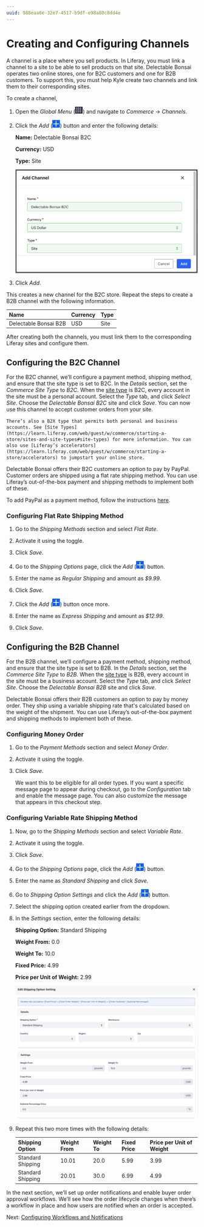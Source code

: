 ```yaml
---
uuid: 988eaa6e-32e7-4517-b9df-e98a80c8dd4e
---
```

# Creating and Configuring Channels

A channel is a place where you sell products. In Liferay, you must link a channel to a site to be able to sell products on that site. Delectable Bonsai operates two online stores, one for B2C customers and one for B2B customers. To support this, you must help Kyle create two channels and link them to their corresponding sites. 

To create a channel,

1. Open the *Global Menu* (![Global Menu](../../images/icon-applications-menu.png)) and navigate to *Commerce* → *Channels*.

1. Click the *Add* (![Add](../../images/icon-add.png)) button and enter the following details:

   **Name:** Delectable Bonsai B2C

   **Currency:** USD

   **Type:** Site

   ![Enter the name, currency, and type for the channel.](./creating-and-configuring-channels/images/01.png)

1. Click *Add*.

This creates a new channel for the B2C store. Repeat the steps to create a B2B channel with the following information. 

| Name                  | Currency | Type |
| :-------------------- | :------- | :--- |
| Delectable Bonsai B2B | USD      | Site |

After creating both the channels, you must link them to the corresponding Liferay sites and configure them. 

## Configuring the B2C Channel

For the B2C channel, we’ll configure a payment method, shipping method, and ensure that the site type is set to B2C. In the *Details* section, set the *Commerce Site Type* to *B2C*. When the [site type](https://learn.liferay.com/web/guest/w/commerce/starting-a-store/sites-and-site-types#site-types) is B2C, every account in the site must be a personal account. Select the *Type* tab, and click *Select Site*. Choose the *Delectable Bonsai B2C* site and click *Save*. You can now use this channel to accept customer orders from your site. 

```{note}
There’s also a B2X type that permits both personal and business accounts. See [Site Types](https://learn.liferay.com/web/guest/w/commerce/starting-a-store/sites-and-site-types#site-types) for more information. You can also use [Liferay’s accelerators](https://learn.liferay.com/web/guest/w/commerce/starting-a-store/accelerators) to jumpstart your online store. 
```

Delectable Bonsai offers their B2C customers an option to pay by PayPal. Customer orders are shipped using a flat rate shipping method. You can use Liferay’s out-of-the-box payment and shipping methods to implement both of these. 

To add PayPal as a payment method, follow the instructions [here](https://learn.liferay.com/web/guest/w/commerce/store-management/configuring-payment-methods/paypal).

### Configuring Flat Rate Shipping Method

1. Go to the *Shipping Methods* section and select *Flat Rate*.

1. Activate it using the toggle.

1. Click *Save*.

1. Go to the *Shipping Options* page, click the *Add* (![Add](../../images/icon-add.png)) button.

1. Enter the name as *Regular Shipping* and amount as *$9.99*.

1. Click *Save*.

1. Click the *Add* (![Add](../../images/icon-add.png)) button once more.

1. Enter the name as *Express Shipping* and amount as *$12.99*.

1. Click *Save*.

## Configuring the B2B Channel

For the B2B channel, we’ll configure a payment method, shipping method, and ensure that the site type is set to B2B. In the *Details* section, set the *Commerce Site Type* to *B2B*. When the [site type](https://learn.liferay.com/web/guest/w/commerce/starting-a-store/sites-and-site-types#site-types) is B2B, every account in the site must be a business account. Select the *Type* tab, and click *Select Site*. Choose the *Delectable Bonsai B2B* site and click *Save*. 

Delectable Bonsai offers their B2B customers an option to pay by money order. They ship using a variable shipping rate that's calculated based on the weight of the shipment. You can use Liferay’s out-of-the-box payment and shipping methods to implement both of these. 

### Configuring Money Order

1. Go to the *Payment Methods* section and select *Money Order*.

1. Activate it using the toggle.

1. Click *Save*.

   We want this to be eligible for all order types. If you want a specific message page to appear during checkout, go to the *Configuration* tab and enable the message page. You can also customize the message that appears in this checkout step. 

### Configuring Variable Rate Shipping Method

1. Now, go to the *Shipping Methods* section and select *Variable Rate*.

1. Activate it using the toggle.

1. Click *Save*.

1. Go to the *Shipping Options* page, click the *Add* (![Add](../../images/icon-add.png)) button.

1. Enter the name as *Standard Shipping* and click *Save*.

1. Go to *Shipping Option Settings* and click the *Add* (![Add](../../images/icon-add.png)) button. 

1. Select the shipping option created earlier from the dropdown.

1. In the *Settings* section, enter the following details:

   **Shipping Option:** Standard Shipping

   **Weight From:** 0.0

   **Weight To:** 10.0

   **Fixed Price:** 4.99

   **Price per Unit of Weight:** 2.99

   ![Configure the available tiers of variable rate shipping.](./creating-and-configuring-channels/images/02.png)

1. Repeat this two more times with the following details: 

   | Shipping Option   | Weight From | Weight To | Fixed Price | Price per Unit of Weight |
   | :---------------- | :---------- | :-------- | :---------- | :----------------------- |
   | Standard Shipping | 10.01       | 20.0      | 5.99        | 3.99                     |
   | Standard Shipping | 20.01       | 30.0      | 6.99        | 4.99                     |

In the next section, we’ll set up order notifications and enable buyer order approval workflows. We’ll see how the order lifecycle changes when there’s a workflow in place and how users are notified when an order is accepted. 

Next: [Configuring Workflows and Notifications](./configuring-workflows-and-notifications.md)
